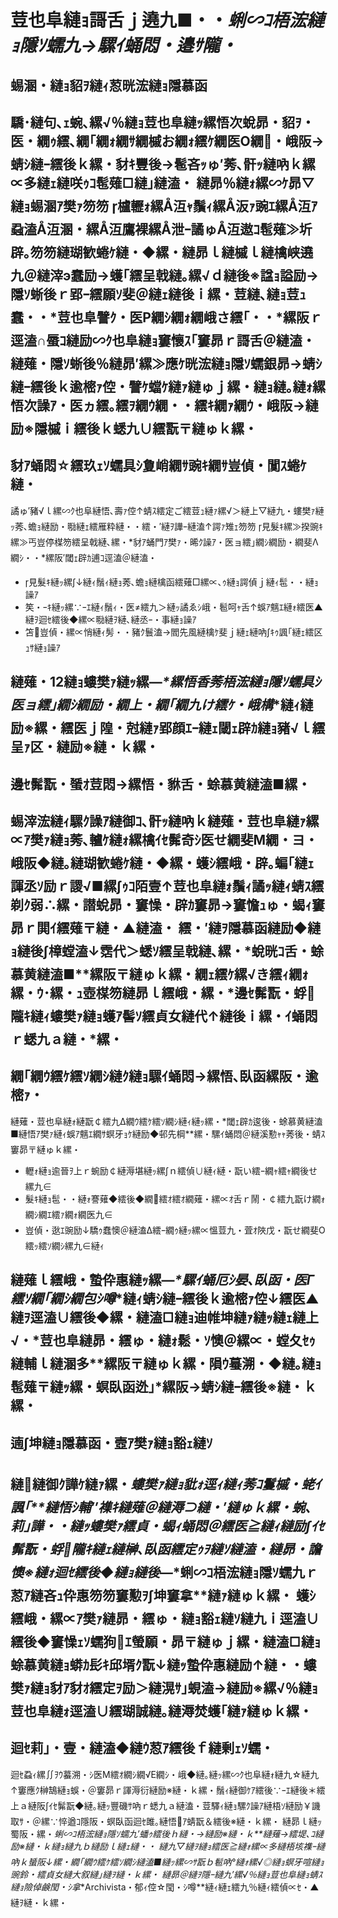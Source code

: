 ﻿# 荳也阜縺ｮ謌舌ｊ遶九■・・*蜊∽ｺ梧浤縺ｮ隱ｿ蠕九→騾ｲ蛹悶・邉ｻ隴・*

## 蜴溷・縺ｮ貂ｦ縺ｨ荵晄浤縺ｮ隱慕函

驕･縺句､ｪ蜿､縲√％縺ｮ荳也阜縺ｯ縲悟次蛻昴・貂ｦ・医・繝ｩ繧､繝｢繝ｫ繝ｻ繝槭お繝ｫ繧ｹ繝医Ο繝・峨阪→蜻ｼ縺ｰ繧後ｋ縲・豺ｷ豐後→髱吝ｯゅ′莠､骭ｯ縺吶ｋ縲∝多縺ｪ縺咲ｩｺ髢薙□縺｣縺溘・
縺昴％縺ｫ縲∽ｹ昴▽縺ｮ蜴溷ｱ樊ｧ笏笏
櫨轣ｫ縲Å沍ｬ鬚ｨ縲Å汳ｧ豌ｴ縲Å沍ｱ蝨溘Å沍溷・縲Å沍鷹裸縲Å泄ｰ譎ゅÅ沍遨ｺ髢薙≫圻辟｡笏笏縺瑚歓蜷ｹ縺・◆縲・縺昴ｌ縺槭ｌ縺檎峡遶九＠縺滓э蠢励→蠖｢繧呈戟縺｡縲√ｄ縺後※諡ｮ謚励→隱ｿ蜥後ｒ郢ｰ繧願ｿ斐＠縺ｪ縺後ｉ縲・荳縺､縺ｮ荳ｭ蠢・・*荳也阜譬ｸ・医Ρ繝ｼ繝ｫ繝峨さ繧｢・・*縲阪ｒ逕溘∩蜃ｺ縺励∽ｸ也阜縺ｮ窶懷ｽ｢窶昴ｒ謌舌＠縺溘・
縺薙・隱ｿ蜥後％縺昴′縲≫應ｹ晄浤縺ｮ隱ｿ蠕銀昴→蜻ｼ縺ｰ繧後ｋ逾樒ｧ倥・譬ｹ蟷ｹ縺ｧ縺ゅｊ縲・縺ｮ縺｡縺ｫ縲悟次譟ｱ・医ヵ繧｡繧ｦ繝ｳ繝・・繧ｷ繝ｧ繝ｳ・峨阪→縺励※隱槭ｉ繧後ｋ蟋九∪繧翫〒縺ゅｋ縲・
---

## 豺ｱ蛹悶☆繧玖ｪｿ蠕具ｼ夐峭繝ｻ豌ｷ繝ｻ豈偵・闃ｽ蜷ｹ縺・
譎ゅ′豬√ｌ縲∽ｸ也阜縺悟､壽ｧ倥↑蜻ｽ繧定ご繧荳ｭ縺ｧ縲√＞縺上▽縺九・螻樊ｧ縺ｯ莠､蟾ｮ縺励・㍾縺ｪ繧雁粋縺・・繧・′縺ｦ譁ｰ縺溘↑諤ｧ雉ｪ笏笏
見髮ｷ縲≫揆豌ｷ縲≫丐豈停楳笏繧呈戟縺､縲・*豺ｱ蛹門ｱ樊ｧ・晞ｸ譟ｱ・医ョ繧｣繝ｼ繝励・繝斐Λ繝ｼ・・*縲阪′閾ｪ辟ｶ逋ｺ逕溘＠縺溘・
* 見髮ｷ縺ｯ縲∫↓縺ｨ鬚ｨ縺ｮ莠､蟾ｮ縺檎函繧薙□縲∝､ｩ縺ｮ諤偵ｊ縺ｨ髢・・縺ｮ譟ｱ
* 笶・ｰｷ縺ｯ縲∵ｰｴ縺ｨ鬚ｨ・医≠繧九＞縺ｯ譎ゑｼ峨・髱呵ｬ舌↑蜈ｱ魑ｴ縺ｫ繧医▲縺ｦ迴ｾ繧後◆縲∝㍾縺ｦ縺､縺丞ｰ・事縺ｮ譟ｱ
* 笘豈偵・縲∝悄縺ｨ髣・・豬ｸ鬟溘→閻先風縺檎ｹ斐ｊ縺ｪ縺吶∫ｷｩ諷｢縺ｪ繧区ｭｻ縺ｮ譟ｱ

縺薙・12縺ｮ螻樊ｧ縺ｯ縲―*\*縲悟香莠梧浤縺ｮ隱ｿ蠕具ｼ医ョ繧｣繝ｼ繝励・繝上・繝｢繝九け繧ｹ・峨構*\*縺ｨ縺励※縲・繧医ｊ隍・尅縺ｧ郢顔ｴｰ縺ｪ閾ｪ辟ｶ縺ｮ豬√ｌ繧呈ｧ区・縺励※縺・ｋ縲・
---

## 邊ｾ髴翫・蜑ｵ荳悶→縲悟・貅舌・蜍慕黄縺溘■縲・
蜴滓浤縺ｨ騾ｸ譟ｱ縺御ｺ､骭ｯ縺吶ｋ縺薙・荳也阜縺ｧ縲∝ｱ樊ｧ縺ｮ莠､轤ｹ縺ｫ縲檎ｲｾ髴奇ｼ医せ繝斐Μ繝・ヨ・峨阪◆縺｡縺瑚歓蜷ｹ縺・◆縲・蠖ｼ繧峨・辟｡蝙｢縺ｪ諢丞ｿ励ｒ謖√■縲∫ｩｺ陌壹↑荳也阜縺ｫ鬚ｨ譎ｯ縺ｨ蜻ｽ繧剃ｸ弱∴縲・譛蛻昴・窶懆・辟ｶ窶昴→窶憺ｭゅ・蝎ｨ窶昴ｒ閧ｲ繧薙〒縺・▲縺溘・
繧・′縺ｦ隱慕函縺励◆縺ｮ縺後∫樟螳溘↓霑代＞蟋ｿ繧呈戟縺､縲・*蛻晄ｺ舌・蜍慕黄縺溘■**縲阪〒縺ゅｋ縲・繝ｪ繧ｹ縲√き繧ｨ繝ｫ縲・ｳ･縲・ｭ壺楳笏縺昴ｌ繧峨・縲・*邊ｾ髴翫・蜉隴ｷ縺ｨ螻樊ｧ縺ｮ蠖ｱ髻ｿ繧貞女縺代↑縺後ｉ縲・ｲ蛹悶ｒ蟋九ａ縺・*縲・
---

## 繝｢繝ｳ繧ｹ繧ｿ繝ｼ縺ｸ縺ｮ騾ｲ蛹悶→縲悟､臥函縲阪・逾樒ｧ・
縺薙・荳也阜縺ｫ縺翫￠繧九Δ繝ｳ繧ｹ繧ｿ繝ｼ縺ｨ縺ｯ縲・*閾ｪ辟ｶ逡後・蜍慕黄縺溘■縺悟ｱ樊ｧ縺ｨ蜈ｱ魑ｴ繝ｻ螟牙ｮｹ縺励◆邨先棡**縲・騾ｲ蛹悶＠縺溪懃ｬｬ莠後・蜻ｽ窶昴〒縺ゅｋ縲・
* 轣ｫ縺ｮ逾晉ｦ上ｒ蜿励￠縺溽堪縺ｯ縲∫ｎ繧偵∪縺ｨ縺・翫い繧ｰ繝ｬ繧ｬ繝後せ縲九∈
* 髮ｷ縺ｮ髢・・縺ｫ謇薙◆繧後◆繝繧ｵ繧ｵ繝薙・縲∝ｵ舌ｒ鬧・￠繧九翫け繝ｫ繝ｼ繝ｴ繧ｧ繝ｫ繝医九∈
* 豈偵・逖ｴ豌励↓驕ｩ蠢懊＠縺溘Δ繧ｰ繝ｩ縺ｯ縲∝慍荳九・萓ｵ陜戊・翫せ繝斐Ο繧ｯ繧ｿ繝ｼ縲九∈縺ｨ

縺薙ｌ繧峨・蟄伜惠縺ｯ縲―*\*騾ｲ蛹厄ｼ晏､臥函・医Γ繧ｿ繝｢繝ｼ繝包ｼ噂*\*縺ｨ蜻ｼ縺ｰ繧後ｋ逾樒ｧ倥↓繧医▲縺ｦ逕溘∪繧後◆縲・縺溘□縺ｮ迪帷坤縺ｧ縺ｯ縺ｪ縺上√・*荳也阜縺昴・繧ゅ・縺ｫ鬆・ｿ懊＠縲∝・螳夂ｾｩ縺輔ｌ縺溷多**縲阪〒縺ゅｋ縲・隕ｳ蟇溯・◆縺｡縺ｮ髢薙〒縺ｯ縲・螟臥函迯｣*縲阪→蜻ｼ縺ｰ繧後※縺・ｋ縲・
---

## 遖∫坤縺ｮ隱慕函・壼ｱ樊ｧ縺ｮ豁ｪ縺ｿ

縺縺御ｸ譁ｹ縺ｧ縲・*螻樊ｧ縺ｮ豼ｫ逕ｨ縺ｨ莠ｺ鬘槭・蛯ｲ諷｢**縺悟ｼ輔″襍ｷ縺薙＠縺溽⊃縺・′縺ゅｋ縲・蜿､莉｣譁・・縺ｯ螻樊ｧ繧貞・蝎ｨ蛹悶＠繧医≧縺ｨ縺励∫ｲｾ髴翫・蜉隴ｷ縺ｪ縺榊､臥函繧定ｩｦ縺ｿ縺溘・縺昴・譫懊※縺ｫ迴ｾ繧後◆縺ｮ縺後―*\*蜊∽ｺ梧浤縺ｮ隱ｿ蠕九ｒ荵ｱ縺吝ｭ伜惠笏笏窶懃ｦ∫坤窶拿*\*縺ｧ縺ゅｋ縲・
蠖ｼ繧峨・縲∝ｱ樊ｧ縺昴・繧ゅ・縺ｮ豁ｪ縺ｿ縺九ｉ逕溘∪繧後◆窶懆ｪｿ蠕狗ｴ螢願・昴〒縺ゅｊ縲・縺溘□縺ｮ蜍慕黄縺ｮ蟒ｶ髟ｷ邱壻ｸ翫↓縺ｯ蟄伜惠縺励↑縺・・螻樊ｧ縺ｮ豺ｱ豺ｵ繧定ｦ励＞縺滉ｻ｣蜆溘→縺励※縲√％縺ｮ荳也阜縺ｫ逕溘∪繧瑚誠縺｡縺溽焚蠖｢縺ｧ縺ゅｋ縲・
---

## 迴ｾ莉｣・壹・縺溘◆縺ｳ荵ｱ繧後ｆ縺剰ｪｿ蠕・
迴ｾ蝨ｨ縲∬ｦｳ蟇溯・ｼ医Μ繧ｵ繝ｼ繝√Ε繝ｼ・峨◆縺｡縺ｯ縲∽ｸ也阜縺ｫ縺九☆縺九↑窶應ｸ榊鵠縺ｮ蜈・＠窶昴ｒ諢溽衍縺励※縺・ｋ縲・鬚ｨ縺御ｹｱ繧後∵ｰｴ縺後＊繧上ａ縺阪∫ｲｾ髴翫◆縺｡縺ｯ豐磯ｻ吶ｒ蟋九ａ縺溘・荳驛ｨ縺ｮ騾ｸ譟ｱ縺梧ｿ縺励￥譏取ｻ・＠縲∵悴遒ｺ隱阪・螟臥函迴ｾ雎｡縺悟ｱ蜻翫＆繧後※縺・ｋ縲・
縺昴ｌ縺ｯ蜀阪・縲・*蜊∽ｺ梧浤縺ｮ隱ｿ蠕九′蟠ｩ繧後ｈ縺・→縺励※縺・ｋ**縺薙→繧堤､ｺ縺励※縺・ｋ縺ｮ縺九ｂ縺励ｌ縺ｪ縺・・
縺九▽縺ｦ縺ｮ繧医≧縺ｫ縲∝多縺梧垓襍ｰ縺吶ｋ蜑阪↓縲・繝｢繝ｳ繧ｹ繧ｿ繝ｼ縺溘■縺ｯ縲∽ｻ翫ｂ髱吶°縺ｫ縲√◎縺ｮ螟牙喧縺ｮ豌鈴・繧貞女縺大叙縺｣縺ｦ縺・ｋ縲・
縺昴＠縺ｦ隱ｰ縺九′縲√％縺ｮ荳也阜縺ｮ蜻ｽ縺ｮ險倬鹸閠・ｼ拿*\*Archivista・郁ｨ倥☆閠・ｼ噂*\*縺ｨ縺ｪ繧九％縺ｨ繧偵∝ｾ・▲縺ｦ縺・ｋ縲・